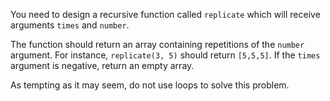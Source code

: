 You need to design a recursive function called ```replicate``` which will receive arguments ```times``` and ```number```. 

The function should return an array containing repetitions of the ```number``` argument. For instance, ```replicate(3, 5)``` should return ```[5,5,5]```. If the ```times``` argument is negative, return an empty array.

As tempting as it may seem, do not use loops to solve this problem.

